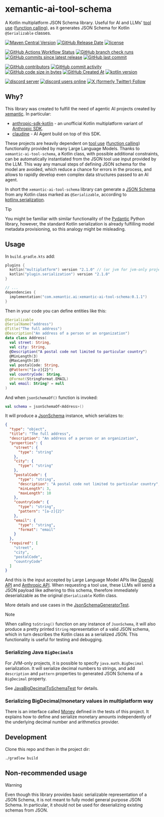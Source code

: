 # xemantic-ai-tool-schema

A Kotlin multiplatform JSON Schema library. Useful for AI and LLMs'
[tool use](https://docs.anthropic.com/en/docs/build-with-claude/tool-use)
([function calling](https://platform.openai.com/docs/guides/function-calling)),
as it generates JSON Schema for Kotlin `@Serializable` classes.

[<img alt="Maven Central Version" src="https://img.shields.io/maven-central/v/com.xemantic.ai/xemantic-ai-tool-schema">](https://central.sonatype.com/namespace/com.xemantic.ai)
[<img alt="GitHub Release Date" src="https://img.shields.io/github/release-date/xemantic/xemantic-ai-tool-schema">](https://github.com/xemantic/xemantic-ai-tool-schema/releases)
[<img alt="license" src="https://img.shields.io/github/license/xemantic/xemantic-ai-tool-schema?color=blue">](https://github.com/xemantic/xemantic-ai-tool-schema/blob/main/LICENSE)

[<img alt="GitHub Actions Workflow Status" src="https://img.shields.io/github/actions/workflow/status/xemantic/xemantic-ai-tool-schema/build-main.yml">](https://github.com/xemantic/xemantic-ai-tool-schema/actions/workflows/build-main.yml)
[<img alt="GitHub branch check runs" src="https://img.shields.io/github/check-runs/xemantic/xemantic-ai-tool-schema/main">](https://github.com/xemantic/xemantic-ai-tool-schema/actions/workflows/build-main.yml)
[<img alt="GitHub commits since latest release" src="https://img.shields.io/github/commits-since/xemantic/xemantic-ai-tool-schema/latest">](https://github.com/xemantic/xemantic-ai-tool-schema/commits/main/)
[<img alt="GitHub last commit" src="https://img.shields.io/github/last-commit/xemantic/xemantic-ai-tool-schema">](https://github.com/xemantic/xemantic-ai-tool-schema/commits/main/)

[<img alt="GitHub contributors" src="https://img.shields.io/github/contributors/xemantic/xemantic-ai-tool-schema">](https://github.com/xemantic/xemantic-ai-tool-schema/graphs/contributors)
[<img alt="GitHub commit activity" src="https://img.shields.io/github/commit-activity/t/xemantic/xemantic-ai-tool-schema">](https://github.com/xemantic/xemantic-ai-tool-schema/commits/main/)
[<img alt="GitHub code size in bytes" src="https://img.shields.io/github/languages/code-size/xemantic/xemantic-ai-tool-schema">]()
[<img alt="GitHub Created At" src="https://img.shields.io/github/created-at/xemantic/xemantic-ai-tool-schema">](https://github.com/xemantic/xemantic-ai-tool-schema/commit/39c1fa4c138d4c671868c973e2ad37b262ae03c2)
[<img alt="kotlin version" src="https://img.shields.io/badge/dynamic/toml?url=https%3A%2F%2Fraw.githubusercontent.com%2Fxemantic%2Fxemantic-ai-tool-schema%2Fmain%2Fgradle%2Flibs.versions.toml&query=versions.kotlin&label=kotlin">](https://kotlinlang.org/docs/releases.html)

[<img alt="discord server" src="https://dcbadge.limes.pink/api/server/https://discord.gg/vQktqqN2Vn?style=flat">](https://discord.gg/vQktqqN2Vn)
[<img alt="discord users online" src="https://img.shields.io/discord/811561179280965673">](https://discord.gg/vQktqqN2Vn)
[<img alt="X (formerly Twitter) Follow" src="https://img.shields.io/twitter/follow/KazikPogoda">](https://x.com/KazikPogoda)

## Why?

This library was created to fulfill the need of agentic AI projects created by
[xemantic](https://xemantic.com/). In particular:

* [anthropic-sdk-kotlin](https://github.com/xemantic/anthropic-sdk-kotlin) - an unofficial Kotlin multiplatform variant
 of [Anthropic SDK](https://docs.anthropic.com/en/api/client-sdks).
* [claudine](https://github.com/xemantic/claudine) - AI Agent build on top of this SDK.

These projects are heavily dependent on
[tool use](https://docs.anthropic.com/en/docs/build-with-claude/tool-use)
([function calling](https://platform.openai.com/docs/guides/function-calling)) functionality
provided by many Large Language Models. Thanks to `xemantic-ai-tool-schema`, a Kotlin class,
with possible additional constraints, can be automatically instantiated from
the JSON tool use input provided by the LLM. This way any manual steps of defining JSON schema
for the model are avoided, which reduce a chance for errors in the process, and allows to
rapidly develop even complex data structures passed to an AI agent.

In short the `xemantic-ai-tool-schema` library can generate a
[JSON Schema](https://json-schema.org/) from any Kotlin class marked as `@Serializable`,
according to [kotlinx.serialization](https://kotlinlang.org/docs/serialization.html).

> [!TIP]
> You might be familiar with similar functionality of the
> [Pydantic](https://docs.pydantic.dev/latest/concepts/json_schema/#generating-json-schema)
> Python library, however, the standard Kotlin serialization is already fulfilling model
> metadata provisioning, so this analogy might be misleading.

## Usage

In `build.gradle.kts` add:

```kotlin
plugins {
  kotlin("multiplatform") version "2.1.0" // (or jvm for jvm-only project)
  kotlin("plugin.serialization") version "2.1.0"
}

// ...
dependencies {
  implementation("com.xemantic.ai:xemantic-ai-tool-schema:0.1.1")
}
```

Then in your code you can define entities like this:

```kotlin
@Serializable
@SerialName("address")
@Title("The full address")
@Description("An address of a person or an organization")
data class Address(
  val street: String,
  val city: String,
  @Description("A postal code not limited to particular country")
  @MinLength(3)
  @MaxLength(10)
  val postalCode: String,
  @Pattern("[a-z]{2}")
  val countryCode: String,
  @Format(StringFormat.EMAIL)
  val email: String? = null
)
```

And when `jsonSchemaOf()` function is invoked:

```kotlin
val schema = jsonSchemaOf<Address>()
```

It will produce a [JsonSchema](src/commonMain/kotlin/JsonSchema.kt) instance, which
serializes to:

```json
{
  "type": "object",
  "title": "The full address",
  "description": "An address of a person or an organization",
  "properties": {
    "street": {
      "type": "string"
    },
    "city": {
      "type": "string"
    },
    "postalCode": {
      "type": "string",
      "description": "A postal code not limited to particular country",
      "minLength": 3,
      "maxLength": 10
    },
    "countryCode": {
      "type": "string",
      "pattern": "[a-z]{2}"
    },
    "email": {
      "type": "string",
      "format": "email"
    }
  },
  "required": [
    "street",
    "city",
    "postalCode",
    "countryCode"
  ]
}
```

And this is the input accepted by Large Language Model APIs like
[OpenAI API](https://platform.openai.com/docs/api-reference/introduction)
and [Anthropic API](https://docs.anthropic.com/en/api/getting-started). When requesting a tool use, these LLMs
will send a JSON payload like adhering to this schema, therefore
immediately deserializable as the original `@Serializable` Kotlin class. 

More details and use cases in the [JsonSchemaGeneratorTest](src/commonTest/kotlin/generator/JsonSchemaGeneratorTest.kt).

> [!NOTE]
> When calling `toString()` function on any instance of `JsonSchema`, it will also produce a
> pretty printed `String` representation of a valid JSON schema,
> which in turn describes the Kotlin class as a serialized JSON.
> This functionality is useful for testing and debugging.

### Serializing Java `BigDecimal`s

For JVM-only projects, it is possible to specify `java.math.BigDecimal` serialization.
It will serialize decimal numbers to strings, and add `description` and `pattern`
properties to generated JSON Schema of a `BigDecimal` property.

See [JavaBigDecimalToSchemaTest](src/jvmTest/kotlin/serialization/JavaBigDecimalToSchemaTest.kt)
for details.

### Serializing BigDecimal/monetary values in multiplatform way

There is an interface called [Money](src/commonTest/kotlin/test/Money.kt)
defined in the tests of this project. It explains how to define and serialize monetary
amounts independently of the underlying decimal number and arithmetics provider.

## Development

Clone this repo and then in the project dir:

```shell
./gradlew build
```

## Non-recommended usage  

> [!WARNING]
> Even though this library provides basic serializable representation of a JSON Schema, it is not
> meant to fully model general purpose JSON Schema. In particular, it should not be used for deserializing
> existing schemas from JSON.
